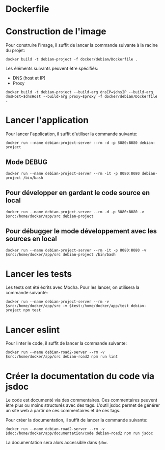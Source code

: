 # Dockerfile


# Construction de l'image

Pour construire l'image, il suffit de lancer la commande suivante à la racine du projet:
```
docker build -t debian-project -f docker/debian/Dockerfile .
```

Les éléments suivants peuvent être spécifiés:
- DNS (host et IP)
- Proxy

```
docker build -t debian-project --build-arg dnsIP=$dnsIP --build-arg dnsHost=$dnsHost --build-arg proxy=$proxy -f docker/debian/Dockerfile .
```

# Lancer l'application

Pour lancer l'application, il suffit d'utiliser la commande suivante:
```
docker run --name debian-project-server --rm -d -p 8080:8080 debian-project
```

## Mode DEBUG
```
docker run --name debian-project-server --rm -it -p 8080:8080 debian-project /bin/bash
```

## Pour développer en gardant le code source en local
```
docker run --name debian-project-server --rm -d -p 8080:8080 -v $src:/home/docker/app/src debian-project
```

## Pour débugger le mode développement avec les sources en local
```
docker run --name debian-project-server --rm -it -p 8080:8080 -v $src:/home/docker/app/src debian-project /bin/bash
```

# Lancer les tests

Les tests ont été écrits avec Mocha. Pour les lancer, on utilisera la commande suivante:
```
docker run --name debian-project-server --rm -v $src:/home/docker/app/src -v $test:/home/docker/app/test debian-project npm test
```

# Lancer eslint

Pour linter le code, il suffit de lancer la commande suivante:
```
docker run --name debian-road2-server --rm -v $src:/home/docker/app/src debian-road2 npm run lint
```

# Créer la documentation du code via jsdoc

Le code est documenté via des commentaires. Ces commentaires peuvent être plus ou moins structurés avec des tags. L'outil jsdoc permet de générer un site web à partir de ces commentaires et de ces tags.

Pour créer la documentation, il suffit de lancer la commande suivante:
```
docker run --name debian-road2-server --rm -v $doc:/home/docker/app/documentation/code debian-road2 npm run jsdoc
```

La documentation sera alors accessible dans `$doc`.
